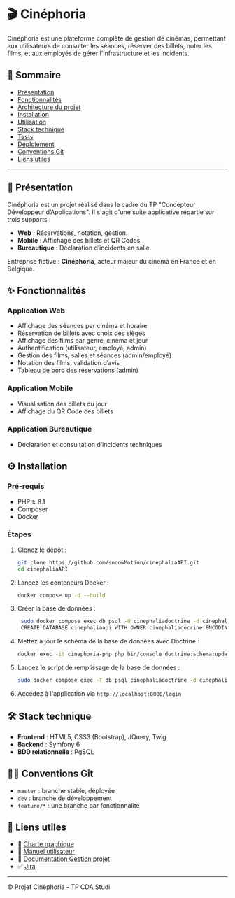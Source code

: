 # 🎬 Cinéphoria

Cinéphoria est une plateforme complète de gestion de cinémas, permettant aux utilisateurs de consulter les séances, réserver des billets, noter les films, et aux employés de gérer l'infrastructure et les incidents.

## 📌 Sommaire

- [Présentation](#présentation)
- [Fonctionnalités](#fonctionnalités)
- [Architecture du projet](#architecture-du-projet)
- [Installation](#installation)
- [Utilisation](#utilisation)
- [Stack technique](#stack-technique)
- [Tests](#tests)
- [Déploiement](#déploiement)
- [Conventions Git](#conventions-git)
- [Liens utiles](#liens-utiles)

---

## 📖 Présentation

Cinéphoria est un projet réalisé dans le cadre du TP "Concepteur Développeur d’Applications". Il s'agit d'une suite applicative répartie sur trois supports :

- **Web** : Réservations, notation, gestion.
- **Mobile** : Affichage des billets et QR Codes.
- **Bureautique** : Déclaration d’incidents en salle.

Entreprise fictive : **Cinéphoria**, acteur majeur du cinéma en France et en Belgique.

## ✨ Fonctionnalités

### Application Web
- Affichage des séances par cinéma et horaire
- Réservation de billets avec choix des sièges
- Affichage des films par genre, cinéma et jour
- Authentification (utilisateur, employé, admin)
- Gestion des films, salles et séances (admin/employé)
- Notation des films, validation d’avis
- Tableau de bord des réservations (admin)

### Application Mobile
- Visualisation des billets du jour
- Affichage du QR Code des billets

### Application Bureautique
- Déclaration et consultation d’incidents techniques

## ⚙️ Installation

### Pré-requis
- PHP ≥ 8.1
- Composer
- Docker


### Étapes

1. Clonez le dépôt :
   ```bash
   git clone https://github.com/snoowMotion/cinephaliaAPI.git
   cd cinephaliaAPI
   ```

2. Lancez les conteneurs Docker :
   ```bash
   docker compose up -d --build
   ```
3. Créer la base de données :
   ```bash
    sudo docker compose exec db psql -U cinephaliadoctrine -d cinephalia
    CREATE DATABASE cinephaliaapi WITH OWNER cinephaliadocrine ENCODING 'UTF8';
    ```

4. Mettez à jour le schéma de la base de données avec Doctrine :
   ```bash
   docker exec -it cinephoria-php php bin/console doctrine:schema:update --force
    ```
5. Lancez le script de remplissage de la base de données :
   ```bash
   sudo docker compose exec -T db psql cinephaliadoctrine -d cinephalia < docker/db/init_data.sql
   ```

6. Accédez à l'application via `http://localhost:8000/login`


## 🛠️ Stack technique

- **Frontend** : HTML5, CSS3 (Bootstrap), JQuery, Twig
- **Backend** : Symfony 6
- **BDD relationnelle** : PgSQL

## 🧑‍💻 Conventions Git

- `master` : branche stable, déployée
- `dev` : branche de développement
- `feature/*` : une branche par fonctionnalité


## 🔗 Liens utiles

- 📁 [Charte graphique]([https://cinephoriastudi.atlassian.net/wiki/spaces/CW/pages/65869/Charte+Graphique+pour+le+Site+Web+Cinephoria])
- 📁 [Manuel utilisateur](./docs/manuel_utilisateur_web.md)
- 📁 [Documentation Gestion projet](./docs/documentation_gestion_projet.md)
- ✅ [Jira](https://cinephoriastudi.atlassian.net/jira/software/projects/KAN/boards/1)

---

© Projet Cinéphoria - TP CDA Studi

